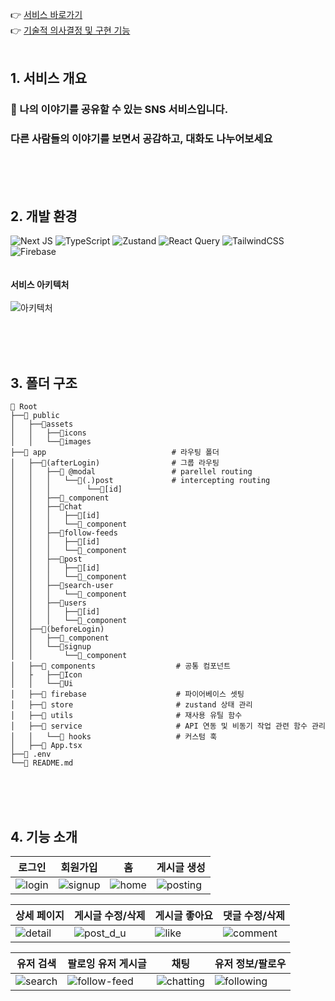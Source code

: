 👉 [서비스 바로가기](https://stories-n-shared.vercel.app/) <br />
👉 [기술적 의사결정 및 구현 기능](https://storiesnshared.gitbook.io/storiesnshared/)
<br />
<br />

## 1. 서비스 개요
### 📖 나의 이야기를 공유할 수 있는 SNS 서비스입니다.
### 다른 사람들의 이야기를 보면서 공감하고, 대화도 나누어보세요

<br />
<br />
<br />

## 2. 개발 환경
![Next JS](https://img.shields.io/badge/Next.js-black?style=for-the-badge&logo=next.js&logoColor=white)
![TypeScript](https://img.shields.io/badge/typescript-%23007ACC.svg?style=for-the-badge&logo=typescript&logoColor=white)
![Zustand](https://img.shields.io/badge/-Zustand-%23C04392?style=for-the-badge&logo&logoColor=white)
![React Query](https://img.shields.io/badge/-React%20Query-FF4154?style=for-the-badge&logo=react%20query&logoColor=white)
![TailwindCSS](https://img.shields.io/badge/tailwindcss-%2338B2AC.svg?style=for-the-badge&logo=tailwind-css&logoColor=white)
![Firebase](https://img.shields.io/badge/firebase-a08021?style=for-the-badge&logo=firebase&logoColor=white)
<br />
<br />
<br />
<strong>서비스 아키텍처</strong>
<br />
<br />
![아키텍처](https://github.com/user-attachments/assets/36ff50f9-b242-4669-8f82-9e97985834bb)


<br />
<br />
<br />

## 3. 폴더 구조
```
📁 Root
├──📁 public
│   ├──📁assets
│   │   ├──📁icons
│   │   └──📁images
├──📁 app                            # 라우팅 폴더
│   ├──📁(afterLogin)                # 그룹 라우팅
│   │   ├──📁 @modal                 # parellel routing
│   │   │   └──📁(.)post             # intercepting routing
│   │   │        └──📁[id]
│   │   ├──📁_component
│   │   ├──📁chat
│   │   │   ├──📁[id]
│   │   │   └──📁_component
│   │   ├──📁follow-feeds
│   │   │   ├──📁[id]
│   │   │   └──📁_component
│   │   ├──📁post
│   │   │   ├──📁[id]
│   │   │   └──📁_component
│   │   ├──📁search-user
│   │   │   └──📁_component
│   │   ├──📁users
│   │   │   ├──📁[id]
│   │   │   └──📁_component
│   ├──📁(beforeLogin)
│   │   ├──📁_component
│   │   └──📁signup
│   │       └──📁_component
│   ├──📁 components                  # 공통 컴포넌트
│   ├   ├──📁Icon                 
│   │   └──📁Ui
│   ├──📁 firebase                    # 파이어베이스 셋팅
│   ├──📁 store                       # zustand 상태 관리
│   ├──📁 utils                       # 재사용 유틸 함수
│   ├──📁 service                     # API 연동 및 비동기 작업 관련 함수 관리
│   │   └──📁 hooks                   # 커스텀 훅
│   ├──📄 App.tsx
├──📄 .env
└──📄 README.md
```


<br />
<br />
<br />

## 4. 기능 소개
|로그인|회원가입|홈|게시글 생성|
|------|---|--|--|
|![login](https://github.com/user-attachments/assets/bf8e13be-fa27-4749-84c8-3e97b22a7bf2)|![signup](https://github.com/user-attachments/assets/0a15da68-a5e0-41db-9df4-f63eb5d165cf)|![home](https://github.com/user-attachments/assets/ebe5bdac-67a8-4b5e-b2dd-6b57fc53f864)|![posting](https://github.com/user-attachments/assets/c3da69ca-8bf2-44c8-87a6-691b9afc64b1)|

|상세 페이지|게시글 수정/삭제|게시글 좋아요|댓글 수정/삭제|
|------|---|--|--|
|![detail](https://github.com/user-attachments/assets/54712327-d48a-4cef-8735-c983b96f1179)|![post_d_u](https://github.com/user-attachments/assets/34b0efae-4ac6-4817-bfb4-5619713eaa0b)|![like](https://github.com/user-attachments/assets/a001b6f0-0ec0-4dd5-bdb9-78f6c0985b67)|![comment](https://github.com/user-attachments/assets/65b11087-dda9-4fcf-aad8-aa90e21f8454)|

|유저 검색|팔로잉 유저 게시글|채팅|유저 정보/팔로우|
|------|---|--|--|
|![search](https://github.com/user-attachments/assets/148fd697-e44c-43d2-9563-70fe1d8aef8e)|![follow-feed](https://github.com/user-attachments/assets/cf2ce858-c2fb-4d8e-a765-0718662725de)|![chatting](https://github.com/user-attachments/assets/1c08a9d4-a01e-488e-bdc2-155f679a3982)|![following](https://github.com/user-attachments/assets/385465a8-b040-4bd6-8892-234052c699f5)|


